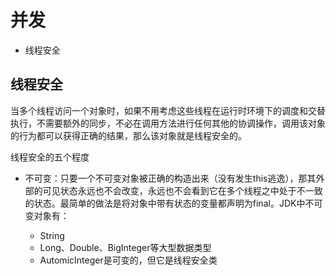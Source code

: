 # 并发



- 线程安全




## 线程安全

当多个线程访问一个对象时，如果不用考虑这些线程在运行时环境下的调度和交替执行，不需要额外的同步，不必在调用方法进行任何其他的协调操作，调用该对象的行为都可以获得正确的结果，那么该对象就是线程安全的。

线程安全的五个程度

- 不可变：只要一个不可变对象被正确的构造出来（没有发生this逃逸），那其外部的可见状态永远也不会改变，永远也不会看到它在多个线程之中处于不一致的状态。最简单的做法是将对象中带有状态的变量都声明为final。JDK中不可变对象有：

	- String
	- Long、Double、BigInteger等大型数据类型
	- AutomicInteger是可变的，但它是线程安全类
